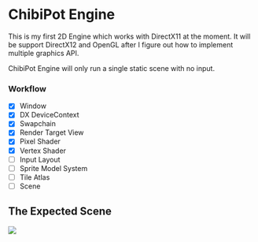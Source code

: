 # ChibiPot Engine

This is my first 2D Engine which works with DirectX11 at the moment. It will be support DirectX12 and OpenGL after I figure out how to implement multiple
graphics API.

ChibiPot Engine will only run a single static scene with no input.

### Workflow

- [x] Window
- [x] DX DeviceContext
- [x] Swapchain
- [x] Render Target View
- [x] Pixel Shader
- [x] Vertex Shader
- [ ] Input Layout
- [ ] Sprite Model System
- [ ] Tile Atlas
- [ ] Scene

## The Expected Scene
![](https://img.itch.zone/aW1nLzI1ODU2MTEuZ2lm/original/IQCAru.gif)
